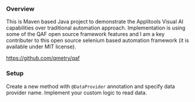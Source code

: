 ### Overview
This is Maven based Java project to demonstrate the Applitools Visual AI capabilities over traditional automation approach. Implementation is using some of the QAF open source framework features and I am a key contributer to this open source selenium based automation framework (it is available under MIT license).

https://github.com/qmetry/qaf


### Setup

Create a new method with `@DataProvider` annotation and specify data provider name. Implement your custom logic to read data.